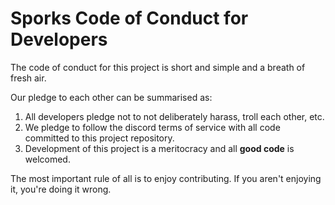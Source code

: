 # Sporks Code of Conduct for Developers

The code of conduct for this project is short and simple and a breath of fresh air.

Our pledge to each other can be summarised as:

1) All developers pledge not to not deliberately harass, troll each other, etc.
2) We pledge to follow the discord terms of service with all code committed to this project repository.
3) Development of this project is a meritocracy and all **good code** is welcomed.

The most important rule of all is to enjoy contributing. If you aren't enjoying it, you're doing it wrong.
